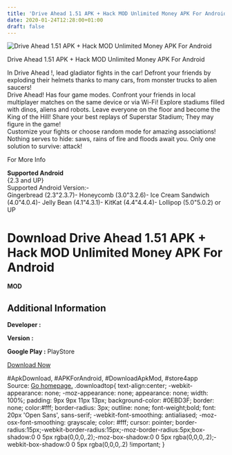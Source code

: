 ```yaml
---
title: 'Drive Ahead 1.51 APK + Hack MOD Unlimited Money APK For Android'
date: 2020-01-24T12:28:00+01:00
draft: false
---
```


![Drive Ahead 1.51 APK + Hack MOD Unlimited Money APK For Android](https://i0.wp.com/apkhome.net/wp-content/uploads/2017/05/Drive-Ahead-1.51.png "Drive Ahead 1.51 APK + Hack MOD Unlimited Money APK For Android")

  

Drive Ahead 1.51 APK + Hack MOD Unlimited Money APK For Android

In Drive Ahead !, lead gladiator fights in the car! Defront your friends by exploding their helmets thanks to many cars, from monster trucks to alien saucers!  
Drive Ahead! Has four game modes. Confront your friends in local multiplayer matches on the same device or via Wi-Fi! Explore stadiums filled with dinos, aliens and robots. Leave everyone on the floor and become the King of the Hill! Share your best replays of Superstar Stadium; They may figure in the game!  
Customize your fights or choose random mode for amazing associations! Nothing serves to hide: saws, rains of fire and floods await you. Only one solution to survive: attack!

For More Info

**Supported Android**  
{2.3 and UP}  
Supported Android Version:-  
Gingerbread (2.3"2.3.7)- Honeycomb (3.0"3.2.6)- Ice Cream Sandwich (4.0"4.0.4)- Jelly Bean (4.1"4.3.1)- KitKat (4.4"4.4.4)- Lollipop (5.0"5.0.2) or UP

Download Drive Ahead 1.51 APK + Hack MOD Unlimited Money APK For Android
========================================================================

**MOD**

Additional Information
----------------------

**Developer :**

**Version :**

**Google Play :** PlayStore

  

[Download Now](https://store4app.co/post/drive-ahead-1-51-apk-hack-mod-unlimited-money-apk-for-android_1573671688)

  
#ApkDownload, #APKForAndroid, #DownloadApkMod, #store4app  
Source: [Go homepage.](https://store4app.co/post/drive-ahead-1-51-apk-hack-mod-unlimited-money-apk-for-android_1573671688) .downloadtop{ text-align:center; -webkit-appearance: none; -moz-appearance: none; appearance: none; width: 100%; padding: 9px 9px 11px 13px; background-color: #0EBD3F; border: none; color:#fff; border-radius: 3px; outline: none; font-weight;bold; font: 20px 'Open Sans', sans-serif; -webkit-font-smoothing: antialiased; -moz-osx-font-smoothing: grayscale; color: #fff; cursor: pointer; border-radius:15px;-webkit-border-radius:15px;-moz-border-radius:5px;box-shadow:0 0 5px rgba(0,0,0,.2);-moz-box-shadow:0 0 5px rgba(0,0,0,.2);-webkit-box-shadow:0 0 5px rgba(0,0,0,.2) !important; }